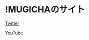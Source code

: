 <h1>!MUGICHAのサイト</h1>
<a href="https://mobile.twitter.com/MugichaXD">Twitter</a>
<p><a href="https://t.co/s496d8gVxf">YouTube</a></p>
